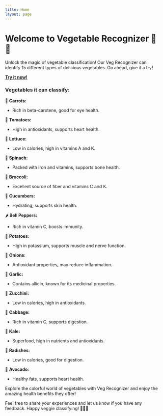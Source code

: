```yaml
---
title: Home
layout: page
---
```


# Welcome to Vegetable Recognizer 🥦🍅

Unlock the magic of vegetable classification! Our Veg Recognizer can identify 15 different types of delicious vegetables. Go ahead, give it a try!

[**Try it now!**](Veg_Recognizer.html)

### Vegetables it can classify:

 🥕 **Carrots:**
   - Rich in beta-carotene, good for eye health.

 🍅 **Tomatoes:**
   - High in antioxidants, supports heart health.

 🥬 **Lettuce:**
   - Low in calories, high in vitamins A and K.

 🍃 **Spinach:**
   - Packed with iron and vitamins, supports bone health.

 🥦 **Broccoli:**
   - Excellent source of fiber and vitamins C and K.

 🥒 **Cucumbers:**
   - Hydrating, supports skin health.

 🌶️ **Bell Peppers:**
   - Rich in vitamin C, boosts immunity.

 🥔 **Potatoes:**
   - High in potassium, supports muscle and nerve function.

 🧅 **Onions:**
   - Antioxidant properties, may reduce inflammation.

 🧄 **Garlic:**
   - Contains allicin, known for its medicinal properties.

 🥒 **Zucchini:**
   - Low in calories, high in antioxidants.

 🥬 **Cabbage:**
   - Rich in vitamin C, supports digestion.

 🥦 **Kale:**
   - Superfood, high in nutrients and antioxidants.

 🥔 **Radishes:**
   - Low in calories, good for digestion.

 🥑 **Avocado:**
   - Healthy fats, supports heart health.

Explore the colorful world of vegetables with Veg Recognizer and enjoy the amazing health benefits they offer!



Feel free to share your experiences and let us know if you have any feedback. Happy veggie classifying! 🌽🥑🍆
